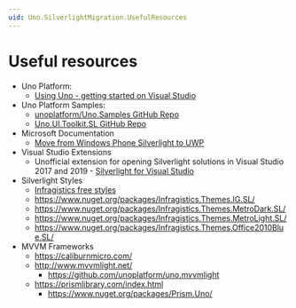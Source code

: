 ```yaml
---
uid: Uno.SilverlightMigration.UsefulResources
---
```


# Useful resources

* Uno Platform:
  * [Using Uno - getting started on Visual Studio](https://platform.uno/docs/articles/get-started-vs.html)
* Uno Platform Samples:
  * [unoplatform/Uno.Samples GitHub Repo](https://github.com/unoplatform/Uno.Samples)
  * [Uno.UI.Toolkit.SL GitHub Repo](https://github.com/unoplatform/Uno.UI.Toolkit.SL)
* Microsoft Documentation
  * [Move from Windows Phone Silverlight to UWP](https://docs.microsoft.com/windows/uwp/porting/wpsl-to-uwp-root)
* Visual Studio Extensions
  * Unofficial extension for opening Silverlight solutions in Visual Studio 2017 and 2019 - [Silverlight for Visual Studio](https://marketplace.visualstudio.com/items?itemName=RamiAbughazaleh.SilverlightProjectSystem)
* Silverlight Styles
  * [Infragistics free styles](https://github.com/Infragistics/InfragisticsThemesForMicrosoftControls)
  * <https://www.nuget.org/packages/Infragistics.Themes.IG.SL/>
  * <https://www.nuget.org/packages/Infragistics.Themes.MetroDark.SL/>
  * <https://www.nuget.org/packages/Infragistics.Themes.MetroLight.SL/>
  * <https://www.nuget.org/packages/Infragistics.Themes.Office2010Blue.SL/>
* MVVM Frameworks
  * <https://caliburnmicro.com/>
  * <http://www.mvvmlight.net/>
    * <https://github.com/unoplatform/uno.mvvmlight>
  * <https://prismlibrary.com/index.html>
    * <https://www.nuget.org/packages/Prism.Uno/>